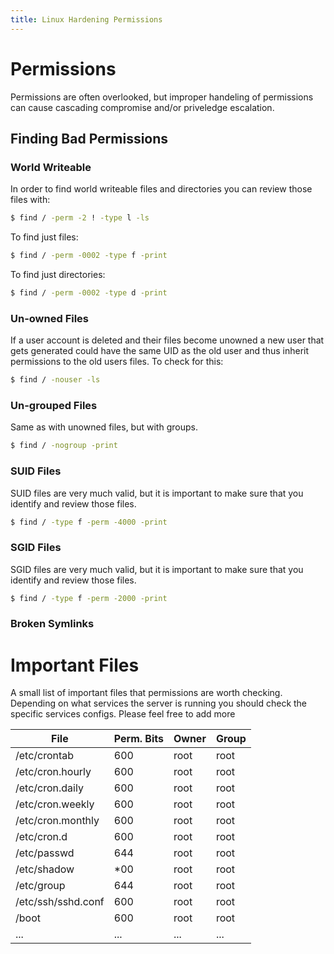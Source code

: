 ```yaml
---
title: Linux Hardening Permissions
---
```

# Permissions
Permissions are often overlooked, but improper handeling of permissions can cause cascading compromise and/or priveledge escalation.
## Finding Bad Permissions
### World Writeable
In order to find world writeable files and directories you can review those files with:

``` bash
$ find / -perm -2 ! -type l -ls
```

To find just files:

``` bash
$ find / -perm -0002 -type f -print
```

To find just directories:

``` bash
$ find / -perm -0002 -type d -print
```

### Un-owned Files
If a user account is deleted and their files become unowned a new user that gets generated could have the same UID as the old user and thus inherit permissions to the old users files. To check for this:

``` bash
$ find / -nouser -ls
```

### Un-grouped Files
Same as with unowned files, but with groups.

``` bash
$ find / -nogroup -print
```

### SUID Files
SUID files are very much valid, but it is important to make sure that you identify and review those files.

``` bash
$ find / -type f -perm -4000 -print
```

### SGID Files
SGID files are very much valid, but it is important to make sure that you identify and review those files.

``` bash
$ find / -type f -perm -2000 -print
```
### Broken Symlinks
# Important Files
A small list of important files that permissions are worth checking. Depending on what services the server is running you should check the specific services configs. Please feel free to add more

File               | Perm. Bits | Owner | Group
-------------------|------------|-------|------
/etc/crontab       | 600        | root  | root
/etc/cron.hourly   | 600        | root  | root
/etc/cron.daily    | 600        | root  | root
/etc/cron.weekly   | 600        | root  | root
/etc/cron.monthly  | 600        | root  | root
/etc/cron.d        | 600        | root  | root
/etc/passwd        | 644        | root  | root
/etc/shadow        | *00        | root  | root
/etc/group         | 644        | root  | root
/etc/ssh/sshd.conf | 600        | root  | root
/boot              | 600        | root  | root
...                | ...        | ...   | ...

